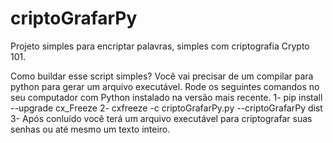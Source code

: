 # criptoGrafarPy
Projeto simples para encriptar palavras, simples com criptografia Crypto 101.

Como buildar esse script simples?
Você vai precisar de um compilar para python para gerar um arquivo executável.
Rode os seguintes comandos no seu computador com Python instalado na versão mais recente.
1- pip install --upgrade cx_Freeze
2- cxfreeze -c criptoGrafarPy.py --criptoGrafarPy dist
3- Após conluído você terá um arquivo executável para criptografar suas senhas ou até mesmo um texto inteiro.
